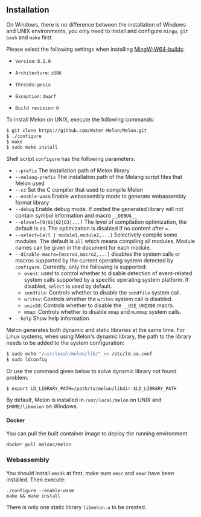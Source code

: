 ## Installation

On Windows, there is no difference between the installation of Windows and UNIX environments, you only need to install and configure `mingw`, `git bash` and `make` first.

Please select the following settings when installing [MingW-W64-builds](https://www.mingw-w64.org/downloads/#mingw-builds):

- `Version`: `8.1.0`

- `Architecture`: `i686`

- `Threads`: `posix`

- `Exception`: `dwarf`

- `Build revision`: `0`



To install Melon on UNIX, execute the following commands:

```bash
$ git clone https://github.com/Water-Melon/Melon.git
$ ./configure
$ make
$ sudo make install
```

Shell script `configure` has the following parameters:

- `--prefix` The installation path of Melon library
- `--melang-prefix` The installation path of the Melang script files that Melon used
- `--cc` Set the C compiler that used to compile Melon
- `--enable-wasm` Enable webassembly mode to generate webassembly format library
- `--debug` Enable debug mode. If omited the generated library will not contain symbol information and macro `__DEBUG__`
- `--olevel=[O|O1|O2|O3|...]` The level of compilation optimization, the default is `O3`. The optimization is disabled if no content after `=`.
- `--select=[all | module1,module2,...]` Selectively compile some modules. The default is `all` which means compiling all modules. Module names can be given in the document for each module.
- `--disable-macro=[macro1,macro2,...]` disables the system calls or macros supported by the current operating system detected by `configure`. Currently, only the following is supported:
  - `event`: used to control whether to disable detection of event-related system calls supported by a specific operating system platform. If disabled, `select` is used by default.
  - `sendfile`: Controls whether to disable the `sendfile` system call.
  - `writev`: Controls whether the `writev` system call is disabled.
  - `unix98`: Controls whether to disable the `__USE_UNIX98` macro.
  - `mmap`: Controls whether to disable `mmap` and `munmap` system calls.
- `--help` Show help information



Melon generates both dynamic and static libraries at the same time. For Linux systems, when using Melon's dynamic library, the path to the library needs to be added to the system configuration:

```bash
$ sudo echo "/usr/local/melon/lib/" >> /etc/ld.so.conf
$ sudo ldconfig
```

Or use the command given below to solve dynamic library not found problem:

```shell
$ export LD_LIBRARY_PATH=/path/to/melon/libdir:$LD_LIBRARY_PATH
```



By default, Melon is installed in `/usr/local/melon` on UNIX and `$HOME/libmelon` on Windows.



#### Docker

You can pull the built container image to deploy the running environment

```shell
docker pull melonc/melon
```



### Webassembly

You should install `emsdk` at first, make sure `emcc` and `emar` have been installed. Then execute:

```
./configure --enable-wasm
make && make install
```

There is only one static library `libmelon.a` to be created.
